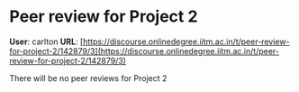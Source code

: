 # Peer review for Project 2

**User**: carlton
**URL**: [https://discourse.onlinedegree.iitm.ac.in/t/peer-review-for-project-2/142879/3](https://discourse.onlinedegree.iitm.ac.in/t/peer-review-for-project-2/142879/3)

There will be no peer reviews for Project 2

